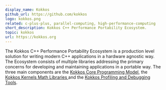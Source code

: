 ```yaml
---
display_name: Kokkos
github_url: https://github.com/kokkos
logo: kokkos.png
related: c-plus-plus, parallel-computing, high-performance-computing
short_description: Kokkos C++ Performance Portability Ecosystem.
topic: kokkos
url: https://kokkos.org
---
```

The Kokkos C++ Performance Portability Ecosystem is a production level solution for writing modern C++ applications in a hardware agnostic way. The Ecosystem consists of multiple libraries addressing the primary concerns for developing and maintaining applications in a portable way. The three main components are the [Kokkos Core Programming Model](https://github.com/kokkos/kokkos), the [Kokkos Kernels Math Libraries ](https://github.com/kokkos/kokkos-kernels) and the [Kokkos Profiling and Debugging Tools](https://github.com/kokkos/kokkos-tools).
